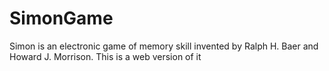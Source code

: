 # SimonGame
Simon is an electronic game of memory skill invented by Ralph H. Baer and Howard J. Morrison. This is a web version of it
